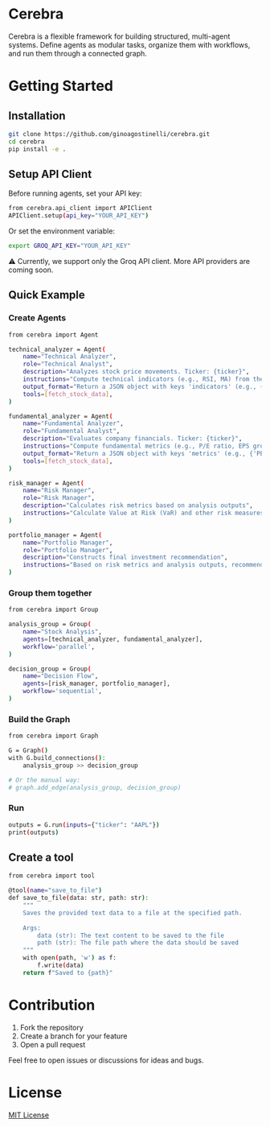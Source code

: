 # Cerebra

Cerebra is a flexible framework for building structured, multi-agent systems. Define agents as modular tasks, organize them with workflows, and run them through a connected graph.

# Getting Started

## Installation

```bash
git clone https://github.com/ginoagostinelli/cerebra.git
cd cerebra
pip install -e .
```

## Setup API Client

Before running agents, set your API key:

```bash
from cerebra.api_client import APIClient
APIClient.setup(api_key="YOUR_API_KEY")
```
Or set the environment variable:
```bash
export GROQ_API_KEY="YOUR_API_KEY"
```

⚠️ Currently, we support only the Groq API client. More API providers are coming soon.

## Quick Example
### Create Agents
```bash
from cerebra import Agent

technical_analyzer = Agent(
    name="Technical Analyzer",
    role="Technical Analyst",
    description="Analyzes stock price movements. Ticker: {ticker}",
    instructions="Compute technical indicators (e.g., RSI, MA) from the stock data.",
    output_format="Return a JSON object with keys 'indicators' (e.g., {'RSI': ..., 'MA': ...}), 'visualization' (URL to chart), and 'summary' (text description).",
    tools=[fetch_stock_data],
)

fundamental_analyzer = Agent(
    name="Fundamental Analyzer",
    role="Fundamental Analyst",
    description="Evaluates company financials. Ticker: {ticker}",
    instructions="Compute fundamental metrics (e.g., P/E ratio, EPS growth) from the stock data.",
    output_format="Return a JSON object with keys 'metrics' (e.g., {'PE': ..., 'EPS': ...}), 'valuation' (text assessment), and 'recommendation' ('buy', 'hold', or 'sell').",
    tools=[fetch_stock_data],
)

risk_manager = Agent(
    name="Risk Manager",
    role="Risk Manager",
    description="Calculates risk metrics based on analysis outputs",
    instructions="Calculate Value at Risk (VaR) and other risk measures using results from analysis agents.",
)

portfolio_manager = Agent(
    name="Portfolio Manager",
    role="Portfolio Manager",
    description="Constructs final investment recommendation",
    instructions="Based on risk metrics and analysis outputs, recommend buy/hold/sell decisions.",
)
```

### Group them together
```bash
from cerebra import Group

analysis_group = Group(
    name="Stock Analysis",
    agents=[technical_analyzer, fundamental_analyzer],
    workflow='parallel',
)

decision_group = Group(
    name="Decision Flow",
    agents=[risk_manager, portfolio_manager],
    workflow='sequential',
)
```

### Build the Graph
```bash
from cerebra import Graph

G = Graph()
with G.build_connections():
    analysis_group >> decision_group

# Or the manual way:
# graph.add_edge(analysis_group, decision_group)
```

### Run
```bash
outputs = G.run(inputs={"ticker": "AAPL"})
print(outputs)
```

## Create a tool
```bash
from cerebra import tool

@tool(name="save_to_file")
def save_to_file(data: str, path: str):
    """
    Saves the provided text data to a file at the specified path.
    
    Args:
        data (str): The text content to be saved to the file
        path (str): The file path where the data should be saved
    """
    with open(path, 'w') as f:
        f.write(data)
    return f"Saved to {path}"
```

# Contribution

1. Fork the repository
2. Create a branch for your feature
3. Open a pull request

Feel free to open issues or discussions for ideas and bugs.

# License

[MIT License](https://github.com/ginoagostinelli/cerebra/blob/main/LICENSE)
